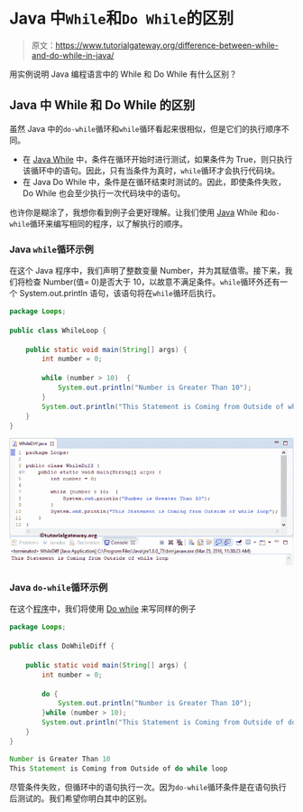 # Java 中`While`和`Do While`的区别

> 原文：<https://www.tutorialgateway.org/difference-between-while-and-do-while-in-java/>

用实例说明 Java 编程语言中的 While 和 Do While 有什么区别？

## Java 中 While 和 Do While 的区别

虽然 Java 中的`do-while`循环和`while`循环看起来很相似，但是它们的执行顺序不同。

*   在 [Java While](https://www.tutorialgateway.org/java-while-loop/) 中，条件在循环开始时进行测试，如果条件为 True，则只执行该循环中的语句。因此，只有当条件为真时，`while`循环才会执行代码块。
*   在 Java Do While 中，条件是在循环结束时测试的。因此，即使条件失败，Do While 也会至少执行一次代码块中的语句。

也许你是糊涂了，我想你看到例子会更好理解。让我们使用 [Java](https://www.tutorialgateway.org/java-tutorial/) While 和`do-while`循环来编写相同的程序，以了解执行的顺序。

### Java `while`循环示例

在这个 Java 程序中，我们声明了整数变量 Number，并为其赋值零。接下来，我们将检查 Number(值= 0)是否大于 10，以故意不满足条件。`while`循环外还有一个 System.out.println 语句，该语句将在`while`循环后执行。

```java
package Loops;

public class WhileLoop {

	public static void main(String[] args) {
		int number = 0;

		while (number > 10)  {
			System.out.println("Number is Greater Than 10");
		}
		System.out.println("This Statement is Coming from Outside of while loop");
	}
}
```

![Difference between While and Do While in Java 1](img/a3324365344a272ab79afdc5fbf7db51.png)

### Java `do-while`循环示例

在这个[程序](https://www.tutorialgateway.org/learn-java-programs/)中，我们将使用 [Do while](https://www.tutorialgateway.org/java-do-while-loop/) 来写同样的例子

```java
package Loops;

public class DoWhileDiff {

	public static void main(String[] args) {
		int number = 0;

		do {
			System.out.println("Number is Greater Than 10");
		}while (number > 10);
		System.out.println("This Statement is Coming from Outside of do while loop");
	}
}
```

```java
Number is Greater Than 10
This Statement is Coming from Outside of do while loop
```

尽管条件失败，但循环中的语句执行一次。因为`do-while`循环条件是在语句执行后测试的。我们希望你明白其中的区别。